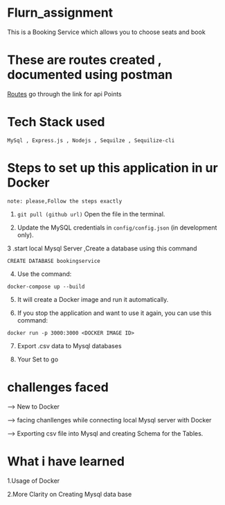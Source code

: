 # Flurn_assignment
This is a Booking Service which allows you to choose seats and book

# These are routes created , documented using postman
[Routes](https://documenter.getpostman.com/view/24325307/2s93z5A5Sv) go through the link for api Points

# Tech Stack used 
``MySql , Express.js , Nodejs , Sequilze , Sequilize-cli ``

# Steps to set up this application in ur Docker 
`note: please,Follow the steps exactly ` 
1. `git pull (github url)`
   Open the file in the  terminal.

2. Update the MySQL credentials in `config/config.json` (in development only).

3 .start local Mysql Server ,Create a database using this command 

 `CREATE DATABASE bookingservice`

4. Use the command: 

`docker-compose up --build`

5. It will create a Docker image and run it automatically.

6. If you stop the application and want to use it again, you can use this command:

`docker run -p 3000:3000 <DOCKER IMAGE ID>`

7. Export .csv data to Mysql databases 

8. Your Set to go  

# challenges faced 

--> New to Docker 

--> facing chanllenges while connecting local Mysql server with Docker 

--> Exporting csv file into Mysql and creating Schema for the Tables. 

# What i have learned 


1.Usage of Docker 

2.More Clarity on Creating Mysql data base


